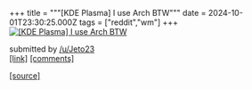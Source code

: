 +++
title = """[KDE Plasma] I use Arch BTW"""
date = 2024-10-01T23:30:25.000Z
tags = ["reddit","wm"]
+++
[![[KDE Plasma] I use Arch BTW](https://preview.redd.it/sjhr8anyb8sd1.png?width=640&crop=smart&auto=webp&s=9725e2dc03f55ad99e50b3d73089bc7fe808968c "[KDE Plasma] I use Arch BTW")](https://www.reddit.com/r/unixporn/comments/1fu2cma/kde_plasma_i_use_arch_btw/)

submitted by [/u/Jeto23](https://www.reddit.com/user/Jeto23)  
[\[link\]](https://i.redd.it/sjhr8anyb8sd1.png) [\[comments\]](https://www.reddit.com/r/unixporn/comments/1fu2cma/kde_plasma_i_use_arch_btw/)

[[source]](https://www.reddit.com/r/unixporn/comments/1fu2cma/kde_plasma_i_use_arch_btw/)
